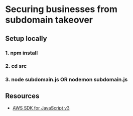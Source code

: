 # Securing businesses from subdomain takeover

## Setup locally

### 1. npm install

### 2. cd src

### 3. node subdomain.js OR nodemon subdomain.js

## Resources

- [AWS SDK for JavaScript v3](https://github.com/aws/aws-sdk-js-v3)
